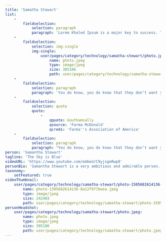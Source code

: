 ```yaml
---
title: 'Samatha Stewart'
list:
    -
        fieldselection:
            selection: paragraph
            paragraph: 'Lorem Khaled Ipsum is a major key to success. The key to more success is to get a massage once a week, very important, major key, cloth talk. Find peace, life is like a water fall, you’ve gotta flow. Special cloth alert. Another one. Egg whites, turkey sausage, wheat toast, water. Of course they don’t want us to eat our breakfast, so we are going to enjoy our breakfast. The other day the grass was brown, now it’s green because I ain’t give up. Never surrender. They will try to close the door on you, just open it.'
    -
        fieldselection:
            selection: img-single
            img-single:
                user/pages/category/technology/samatha-stewart/photo.jpeg:
                    name: photo.jpeg
                    type: image/jpeg
                    size: 305186
                    path: user/pages/category/technology/samatha-stewart/photo.jpeg
    -
        fieldselection:
            selection: paragraph
            paragraph: 'You do know, you do know that they don’t want you to have lunch. I’m keeping it real with you, so what you going do is have lunch. You smart, you loyal, you a genius. They will try to close the door on you, just open it. Watch your back, but more importantly when you get out the shower, dry your back, it’s a cold world out there.'
    -
        fieldselection:
            selection: quote
            quote:
                -
                    qquote: Gouthamsally
                    qsource: 'Farma McDonald'
                    qcreds: 'Farma''s Association of America'
    -
        fieldselection:
            selection: paragraph
            paragraph: "You do know, you do know that they don’t want you to have lunch. I’m keeping it real with you, so what you going do is have lunch. You smart, you loyal, you a genius. They will try to close the door on you, just open it. Watch your back, but more importantly when you get out the shower, dry your back, it’s a cold world out there.\r\n\r\n"
person: 'Samantha Stewart'
tagline: 'The Sky is Blue'
videoURL: 'https://www.youtube.com/embed/C9yjsgeRwp8'
personBio: 'Samantha Stewart is a very ambitious and admirable person. Samantha Stewart is a very ambitious and admirable person.'
taxonomy:
    setFeatured: true
videoThumbnail:
    user/pages/category/technology/samatha-stewart/photo-1505682614136-0a12f9f7beea.jpeg:
        name: photo-1505682614136-0a12f9f7beea.jpeg
        type: image/jpeg
        size: 242403
        path: user/pages/category/technology/samatha-stewart/photo-1505682614136-0a12f9f7beea.jpeg
personHeadshot:
    user/pages/category/technology/samatha-stewart/photo.jpeg:
        name: photo.jpeg
        type: image/jpeg
        size: 305186
        path: user/pages/category/technology/samatha-stewart/photo.jpeg
---
```


